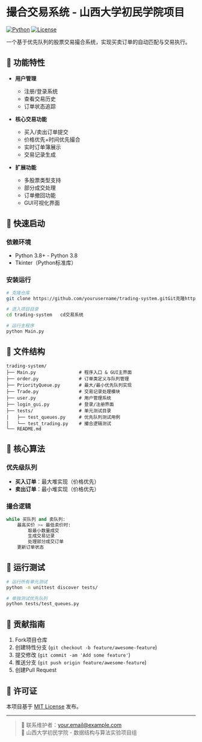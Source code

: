 # 撮合交易系统 - 山西大学初民学院项目

[![Python](https://img.shields.io/badge/Python-3.8%2B-blue)](https://www.python.org/)
[![License](https://img.shields.io/badge/License-MIT-green)](LICENSE)

一个基于优先队列的股票交易撮合系统，实现买卖订单的自动匹配与交易执行。

## 📌 功能特性

- **用户管理**
  - 注册/登录系统
  - 查看交易历史
  - 订单状态追踪
  
- **核心交易功能**
  - 买入/卖出订单提交
  - 价格优先+时间优先撮合
  - 实时订单簿展示
  - 交易记录生成
  
- **扩展功能**
  - 多股票类型支持
  - 部分成交处理
  - 订单撤回功能
  - GUI可视化界面

## 🚀 快速启动

### 依赖环境
- Python 3.8+   - Python 3.8
- Tkinter（Python标准库）

### 安装运行
```bash   ”“bash
# 克隆仓库
git clone https://github.com/yourusername/trading-system.gitGit克隆https://github.com/yourusername/trading-system.git

# 进入项目目录
cd trading-system   cd交易系统

# 运行主程序
python Main.py
```

## 📂 文件结构

```
trading-system/
├── Main.py                # 程序入口 & GUI主界面
├── order.py               # 订单类定义与队列管理
├── PriorityQueue.py       # 最大/最小优先队列实现
├── Trade.py               # 交易记录处理模块
├── user.py                # 用户管理系统
├── login_gui.py           # 登录/注册界面
├── tests/                 # 单元测试目录
│   ├── test_queues.py     # 优先队列测试用例
│   └── test_trading.py    # 撮合逻辑测试
└── README.md
```

## 🧠 核心算法

### 优先级队列
- **买入订单**：最大堆实现（价格优先）
- **卖出订单**：最小堆实现（价格优先）

### 撮合逻辑
```python
while 买队列 and 卖队列:
    最高买价 >= 最低卖价时:
        取最小数量成交
        生成交易记录
        处理部分成交订单
    更新订单状态
```

## 🧪 运行测试

```bash
# 运行所有单元测试
python -m unittest discover tests/

# 单独测试优先队列
python tests/test_queues.py
```

## 🤝 贡献指南

1. Fork项目仓库
2. 创建特性分支 (`git checkout -b feature/awesome-feature`)
3. 提交修改 (`git commit -am 'Add some feature'`)
4. 推送分支 (`git push origin feature/awesome-feature`)
5. 创建Pull Request

## 📜 许可证

本项目基于 [MIT License](LICENSE) 发布。

---

> 📧 联系维护者：your.email@example.com  
> 🏫 山西大学初民学院 - 数据结构与算法实验项目组

